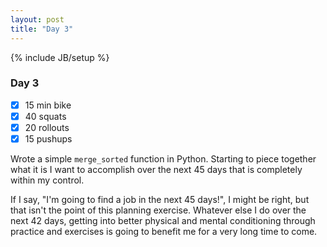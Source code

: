 ```yaml
---
layout: post
title: "Day 3"
---
```

{% include JB/setup %}
### Day 3

- [x] 15 min bike
- [x] 40 squats
- [x] 20 rollouts
- [x] 15 pushups

Wrote a simple `merge_sorted` function in Python. Starting to piece together what it is I want to accomplish over the next 45 days that is completely within my control.

If I say, "I'm going to find a job in the next 45 days!", I might be right, but that isn't the point of this planning exercise. Whatever else I do over the next 42 days, getting into better physical and mental conditioning through practice and exercises is going to benefit me for a very long time to come.
